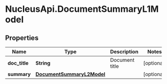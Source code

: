 # NucleusApi.DocumentSummaryL1Model

## Properties
Name | Type | Description | Notes
------------ | ------------- | ------------- | -------------
**doc_title** | **String** | Document title | [optional] 
**summary** | [**DocumentSummaryL2Model**](DocumentSummaryL2Model.md) |  | [optional] 


